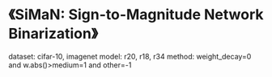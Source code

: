 # 《SiMaN: Sign-to-Magnitude Network Binarization》
dataset: cifar-10, imagenet
model: r20, r18, r34
method: weight_decay=0 and w.abs()>medium=1 and other=-1
